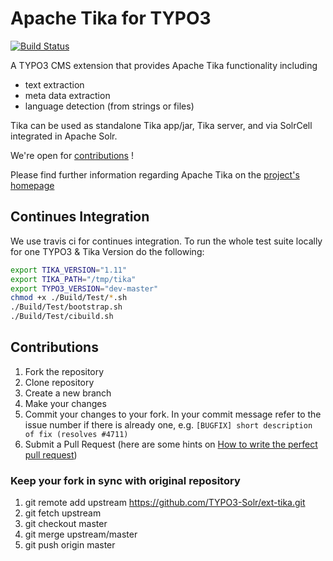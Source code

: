 # Apache Tika for TYPO3

[![Build Status](https://travis-ci.org/TYPO3-Solr/ext-tika.svg?branch=master)](https://travis-ci.org/TYPO3-Solr/ext-tika)

A TYPO3 CMS extension that provides Apache Tika functionality including

* text extraction
* meta data extraction
* language detection (from strings or files)

Tika can be used as standalone Tika app/jar, Tika server, and via SolrCell integrated in Apache Solr.

We're open for [contributions](#Contributions) !

Please find further information regarding Apache Tika on the [project's homepage](http://tika.apache.org)


## Continues Integration

We use travis ci for continues integration. To run the whole test suite locally for one TYPO3 & Tika Version
do the following:

```bash
export TIKA_VERSION="1.11"
export TIKA_PATH="/tmp/tika"
export TYPO3_VERSION="dev-master"
chmod +x ./Build/Test/*.sh
./Build/Test/bootstrap.sh
./Build/Test/cibuild.sh
```

## <a name="Contributions"></a>Contributions

1. Fork the repository
2. Clone repository
3. Create a new branch
4. Make your changes
5. Commit your changes to your fork. In your commit message refer to the issue number if there is already one, e.g. `[BUGFIX] short description of fix (resolves #4711)`
6. Submit a Pull Request (here are some hints on [How to write the perfect pull request](https://github.com/blog/1943-how-to-write-the-perfect-pull-request))

### Keep your fork in sync with original repository

1. git remote add upstream https://github.com/TYPO3-Solr/ext-tika.git
2. git fetch upstream
3. git checkout master
4. git merge upstream/master
5. git push origin master